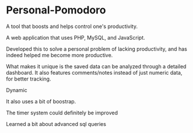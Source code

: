 # Personal-Pomodoro

A tool that boosts and helps control one's productivity.

A web application that uses PHP, MySQL, and JavaScript.

Developed this to solve a personal problem of lacking productivity, and has indeed helped me become more productive.

What makes it unique is the saved data can be analyzed through a detailed dashboard. It also features comments/notes instead of just numeric data, for better tracking.

Dynamic




It also uses a bit of boostrap.

The timer system could definitely be improved

Learned a bit about advanced sql queries
